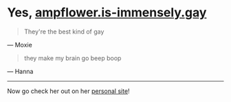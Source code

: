# Yes, [ampflower.is-immensely.gay](https://ampflower.is-immensely.gay)

> They're the best kind of gay

 &mdash; Moxie

> they make my brain go beep boop

 &mdash; Hanna

---

Now go check her out on her [personal site](https://ampflower.gay)!
